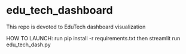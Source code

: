 # edu_tech_dashboard
This repo is devoted to EduTech dashboard visualization

HOW TO LAUNCH:
run
    pip install -r requirements.txt
then
    streamlit run edu_tech_dash.py
